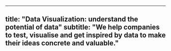 

---
title: "**Data Visualization:** understand the potential of data"
subtitle: "We help companies to test, visualise and get inspired by data to make their ideas concrete and valuable."
---
